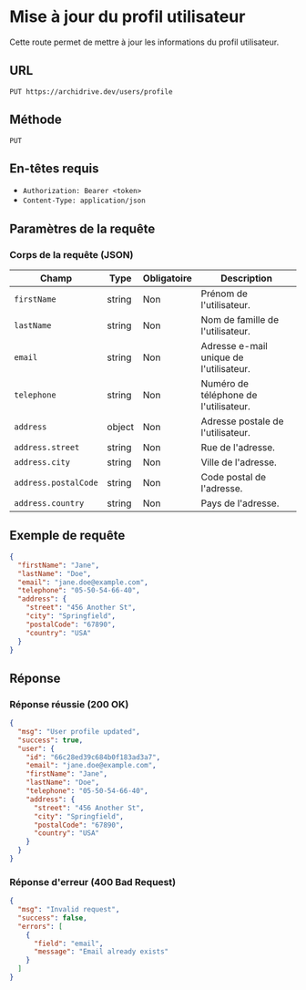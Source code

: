 # Mise à jour du profil utilisateur

Cette route permet de mettre à jour les informations du profil utilisateur.

## URL

`PUT https://archidrive.dev/users/profile`

## Méthode

`PUT`

## En-têtes requis

- `Authorization: Bearer <token>`
- `Content-Type: application/json`

## Paramètres de la requête

### Corps de la requête (JSON)

| Champ       | Type   | Obligatoire | Description                                  |
|-------------|--------|-------------|----------------------------------------------|
| `firstName` | string | Non         | Prénom de l'utilisateur.                     |
| `lastName`  | string | Non         | Nom de famille de l'utilisateur.             |
| `email`     | string | Non         | Adresse e-mail unique de l'utilisateur.      |
| `telephone` | string | Non         | Numéro de téléphone de l'utilisateur.        |
| `address`   | object | Non         | Adresse postale de l'utilisateur.            |
| `address.street`    | string | Non         | Rue de l'adresse.                            |
| `address.city`      | string | Non         | Ville de l'adresse.                          |
| `address.postalCode`| string | Non         | Code postal de l'adresse.                    |
| `address.country`   | string | Non         | Pays de l'adresse.                           |

## Exemple de requête

```json
{
  "firstName": "Jane",
  "lastName": "Doe",
  "email": "jane.doe@example.com",
  "telephone": "05-50-54-66-40",
  "address": {
    "street": "456 Another St",
    "city": "Springfield",
    "postalCode": "67890",
    "country": "USA"
  }
}
```

## Réponse

### Réponse réussie (200 OK)

```json
{
  "msg": "User profile updated",
  "success": true,
  "user": {
    "id": "66c28ed39c684b0f183ad3a7",
    "email": "jane.doe@example.com",
    "firstName": "Jane",
    "lastName": "Doe",
    "telephone": "05-50-54-66-40",
    "address": {
      "street": "456 Another St",
      "city": "Springfield",
      "postalCode": "67890",
      "country": "USA"
    }
  }
}
```

### Réponse d'erreur (400 Bad Request)

```json
{
  "msg": "Invalid request",
  "success": false,
  "errors": [
    {
      "field": "email",
      "message": "Email already exists"
    }
  ]
}
```
